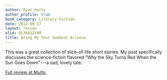 ```yaml
---
author: Ryan Harty
author_profile: true
book_category: Literary Fiction
date: 2012-09-27
layout: review
olid: OL3683234M
title: Bring My Your Saddest Arizona
---
```


This was a great collection of slice-of-life short stories. My post specifically discusses the science-fiction flavored "Why the Sky Turns Red When the Sun Goes Down"---a sad, lovely tale.

[Full review at *Multo*.](https://multoghost.wordpress.com/2012/09/27/reading-ryan-harty/)